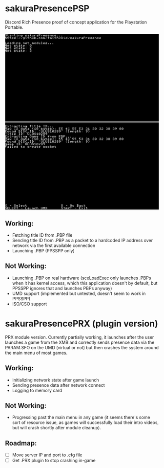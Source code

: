 # sakuraPresencePSP
Discord Rich Presence proof of concept application for the Playstation Portable.

![](screenshots/SAKU01860_00002.jpg)
![](screenshots/SAKU01860_00003.jpg)

## Working:
- Fetching title ID from .PBP file
- Sending title ID from .PBP as a packet to a hardcoded IP address over network via the first available connection
- Launching .PBP (PPSSPP only)

## Not Working:
- Launching .PBP on real hardware (sceLoadExec only launches .PBPs when it has kernel access, which this application doesn't by default, but PPSSPP ignores that and launches PBPs anyway)
- UMD support (implemented but untested, doesn't seem to work in PPSSPP)
- ISO/CSO support

# sakuraPresencePRX (plugin version)
PRX module version. Currently partially working, it launches after the user launches a game from the XMB and correctly sends presence data via the PARAM.SFO on the UMD (virtual or not) but then crashes the system around the main menu of most games. 

## Working:
- Initializing network state after game launch
- Sending presence data after network connect
- Logging to memory card
## Not Working:
- Progressing past the main menu in any game (it seems there's some sort of resource issue, as games will successfully load their intro videos, but will crash shortly after module cleanup). 


## Roadmap:
- [ ] Move server IP and port to .cfg file
- [ ] Get .PRX plugin to stop crashing in-game
